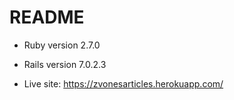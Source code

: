 # README

* Ruby version 2.7.0
* Rails version 7.0.2.3

* Live site: https://zvonesarticles.herokuapp.com/
